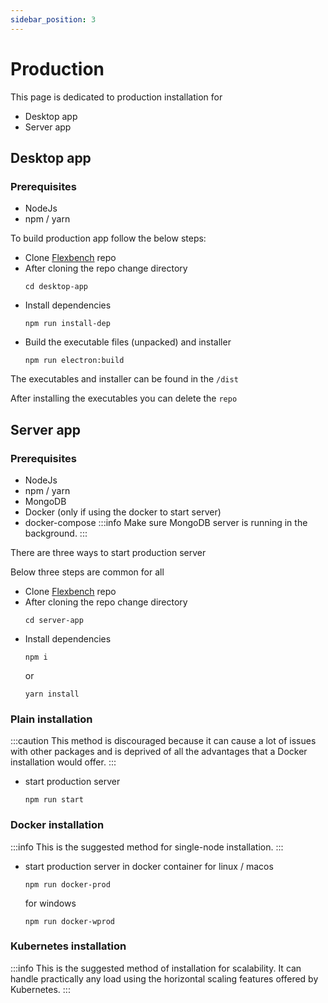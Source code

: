 ```yaml
---
sidebar_position: 3
---
```

# Production
This page is dedicated to production installation for
- Desktop app
- Server app

## Desktop app
### Prerequisites
- NodeJs
- npm / yarn

To build production app follow the below steps:

- Clone [Flexbench](https://github.com/flexivian/flexbench) repo 
- After cloning the repo change directory
  ```
  cd desktop-app
  ``` 
- Install dependencies
  ```
  npm run install-dep
  ```
- Build the executable files (unpacked) and installer
  ```
  npm run electron:build
  ```

The executables and installer can be found in the `/dist`

After installing the executables you can delete the `repo`

## Server app
### Prerequisites
- NodeJs
- npm / yarn
- MongoDB
- Docker (only if using the docker to start server)
- docker-compose
:::info
Make sure MongoDB server is running in the background.
:::

There are three ways to start production server 

Below three steps are common for all
- Clone [Flexbench](https://github.com/flexivian/flexbench) repo 
- After cloning the repo change directory
  ```
  cd server-app
  ``` 
- Install dependencies
  ```
  npm i 
  ```
  or
  ```
  yarn install
  ```

### Plain installation

:::caution
This method is discouraged because it can cause a lot of issues with other packages and is deprived of all the advantages that a Docker installation would offer.
:::

- start production server
  ```
  npm run start
  ```
### Docker installation

:::info
This is the suggested method for single-node installation.
:::

- start production server in docker container
  for linux / macos
  ```
  npm run docker-prod
  ```
  for windows
  ```
  npm run docker-wprod
  ```
### Kubernetes installation

:::info
This is the suggested method of installation for scalability. It can handle practically any load using the horizontal scaling features offered by Kubernetes.
:::